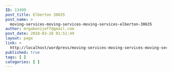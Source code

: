 ```yaml
---
ID: 13499
post_title: Elberton 30635
post_name: >
  moving-services-moving-services-moving-services-elberton-30635
author: mrgabonijeff@gmail.com
post_date: 2018-03-28 01:51:49
layout: page
link: >
  http://localhost/wordpress/moving-services-moving-services-moving-services-elberton-30635/
published: true
tags: [ ]
categories: [ ]
---
```

